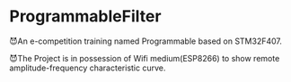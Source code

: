 # ProgrammableFilter
😈An e-competition training named Programmable based on STM32F407.

😈The Project is in possession of Wifi medium(ESP8266) to show remote amplitude-frequency characteristic curve.
